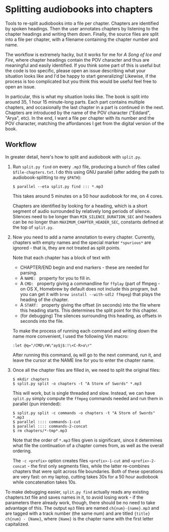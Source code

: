 # Splitting audiobooks into chapters

Tools to re-split audiobooks into a file per chapter. Chapters are identified by spoken headings. Then the user annotates chapters by listening to the chapter headings and writing them down. Finally, the source files are split into a file per chapter, with a filename containing the chapter number and name.

The workflow is extremely hacky, but it works for me for _A Song of Ice and Fire_, where chapter headings contain the POV character and thus are meaningful and easily identified. If you think some part of this is useful but the code is too specific, please open an issue describing what your situation looks like and I'd be happy to start generalizing! Likewise, if the process is too complicated but you think this would be useful feel free to open an issue.

In particular, this is what my situation looks like. The book is split into around 35, 1 hour 15 minute-long parts. Each part contains multiple chapters, and occasionally the last chapter in a part is continued in the next. Chapters are introduced by the name of the POV character ("Eddard", "Arya", etc). In the end, I want a file per chapter with its number and the POV character, matching the affordances I get from the digital version of the book.

## Workflow

In greater detail, here's how to split and audiobook with `split.py`.

1. Run `split.py find` on every `.mp3` file, producing a bunch of files called `$file-chapters.txt`. I do this using GNU parallel (after adding the path to audiobook-splitting to my `$PATH`):
    ```
    $ parallel --eta split.py find ::: *.mp3
    ```

    This takes around 5 minutes on a 50 hour audiobook for me, on 4 cores.

    Chapters are identified by looking for a heading, which is a short segment of audio surrounded by relatively long periods of silence. Silences need to be longer than `MIN_SILENCE_DURATION_SEC` and headers can be no longer than `MAXIMUM_CHAPTER_HEADER_SEC`, constants defined at the top of `split.py`.
2. Now you need to add a name annotation to every chapter. Currently, chapters with empty names and the special marker `*spurious*` are ignored - that is, they are not treated as split points.

    Note that each chapter has a block of text with
    * CHAPTER/END begin and end markers - these are needed for parsing.
    * A `NAME: ` property for you to fill in.
    * A `CMD: ` property giving a commandline for `ffplay` (part of ffmpeg - on OS X, Homebrew by default does not include this program, but you can get it with `brew install --with-sdl2 ffmpeg`) that plays the heading of the chapter.
    * A `START: ` property giving the offset (in seconds) into the file where this heading starts. This determines the split point for this chapter.
    * (for debugging) The silences surrounding this heading, as offsets in seconds into the file.

    To make the process of running each command and writing down the name more convenient, I used the following Vim macro:

    `:let @q="/CMD\rW\"ay$j$:!\<C-R>a\r"`

    After running this command, `@q` will go to the next command, run it, and leave the cursor at the NAME line for you to enter the chapter name.
3. Once all the chapter files are filled in, we need to split the original files:

   ```
   $ mkdir chapters
   $ split.py split -o chapters -t "A Storm of Swords" *.mp3
   ```

   This will work, but is single threaded and slow. Instead, we can have `split.py` simply compute the `ffmpeg` commands needed and run them in parallel (pun intended):

   ```
   $ split.py split -c commands -o chapters -t "A Storm of Swords" *.mp3
   $ parallel :::: commands-1-cut
   $ parallel :::: commands-2-concat
   $ rm chapters/*-tmp*.mp3
   ```

   Note that the order of `*.mp3` files given is significant, since it determines what file the continuation of a chapter comes from, as well as the overall ordering.

   The `-c <prefix>` option creates files `<prefix>-1-cut` and `<prefix>-2-concat` - the first only segments files, while the latter re-combines chapters that were split across file boundaries. Both of these operations are very fast: on my laptop, cutting takes 30s for a 50 hour audiobook while concatenation takes 10s.

To make debugging easier, `split.py find` actually reads any existing chapters.txt file and saves names in it, to avoid losing work - if the parameters there already work, though, there should be no need to take advantage of this. The output `mp3` files are named `ch{num}-{name}.mp3` and are tagged with a track number (the same num) and are titled `{title} ch{num} - {Name}`, where `{Name}` is the chapter name with the first letter capitalized.
